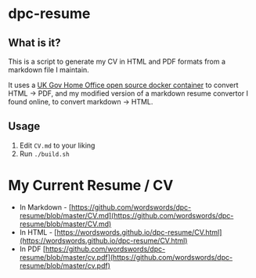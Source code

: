 # dpc-resume

## What is it?

This is a script to generate my CV in HTML and PDF formats from a markdown file I maintain.

It uses a [UK Gov Home Office open source docker container](quay.io/ukhomeofficedigital/html-pdf-converter) to convert HTML -> PDF, and my modified version of a markdown resume convertor I found online, to convert markdown -> HTML. 

## Usage

1. Edit `CV.md` to your liking
2. Run `./build.sh`

# My Current Resume / CV

* In Markdown - [https://github.com/wordswords/dpc-resume/blob/master/CV.md](https://github.com/wordswords/dpc-resume/blob/master/CV.md)
* In HTML - [https://wordswords.github.io/dpc-resume/CV.html](https://wordswords.github.io/dpc-resume/CV.html)
* In PDF [https://github.com/wordswords/dpc-resume/blob/master/cv.pdf](https://github.com/wordswords/dpc-resume/blob/master/cv.pdf)
